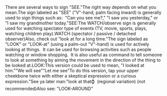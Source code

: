 There are several ways to sign "SEE."The right way depends on what you mean.The sign labeled as "SEE" ("V"-hand, palm facing inward) is generally used 
	to sign things such as:  "Can you see me?," "I saw you yesterday," or 
	"I saw my grandmother today."SEE:The 
WATCH/observe sign is generally used for watching spectator type of events (TV, 
movie, sports, plays, watching children play).WATCH (spectator / passive / detached observer)Also, check out "look at for a long time."The sign 
	labeled as "LOOK" or "LOOK-at" (using a palm-out "V"-hand) is used for 
	actively looking at things.  It can be used for browsing activities 
	such as people watching or window shopping.  It is also useful as 
	command to tell someone to look at something by aiming the movement in the 
	direction of the thing to be looked at.LOOK:This version could be used to mean, "I looked at him.""We will see""Let me see"To do this version, tap your upper cheekbone twice with either a skeptical 
	expression or a curious expression."See ya later man:"look at that:watch:  (regional variation) (not recommended)Also see: "LOOK-AROUND"